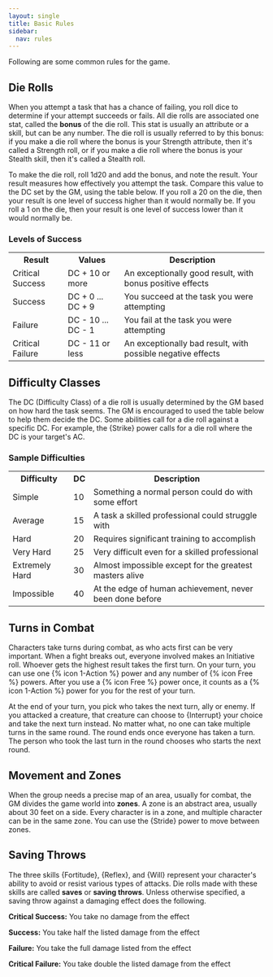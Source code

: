 ```yaml
---
layout: single
title: Basic Rules
sidebar:
  nav: rules
---
```


Following are some common rules for the game.

## Die Rolls

When you attempt a task that has a chance of failing, you roll dice to determine if your attempt succeeds or fails. All die rolls are associated one stat, called the **bonus** of the die roll. This stat is usually an attribute or a skill, but can be any number. The die roll is usually referred to by this bonus: if you make a die roll where the bonus is your Strength attribute, then it's called a Strength roll, or if you make a die roll where the bonus is your Stealth skill, then it's called a Stealth roll.

To make the die roll, roll 1d20 and add the bonus, and note the result. Your result measures how effectively you attempt the task. Compare this value to the DC set by the GM, using the table below. If you roll a 20 on the die, then your result is one level of success higher than it would normally be. If you roll a 1 on the die, then your result is one level of success lower than it would normally be.

### Levels of Success
<table>
  <tr>
    <th>Result</th>
    <th>Values</th>
    <th>Description</th>
  </tr>
  <tr>
    <td>Critical Success</td>
    <td>DC + 10 or more</td>
    <td>An exceptionally good result, with bonus positive effects</td>
  </tr>
  <tr>
    <td>Success</td>
    <td>DC + 0 ... DC + 9</td>
    <td>You succeed at the task you were attempting</td>
  </tr>
  <tr>
    <td>Failure</td>
    <td>DC - 10 ... DC - 1</td>
    <td>You fail at the task you were attempting</td>
  </tr>
  <tr>
    <td>Critical Failure</td>
    <td>DC - 11 or less</td>
    <td>An exceptionally bad result, with possible negative effects</td>
  </tr>
</table>

## Difficulty Classes

The DC (Difficulty Class) of a die roll is usually determined by the GM based on how hard the task seems. The GM is encouraged to used the table below to help them decide the DC. Some abilities call for a die roll against a specific DC. For example, the {Strike} power calls for a die roll where the DC is your target's AC.

### Sample Difficulties
<table>
  <tr>
    <th>Difficulty</th>
    <th>DC</th>
    <th>Description</th>
  </tr>
  <tr>
    <td>Simple</td>
    <td>10</td>
    <td>Something a normal person could do with some effort</td>
  </tr>
  <tr>
    <td>Average</td>
    <td>15</td>
    <td>A task a skilled professional could struggle with</td>
  </tr>
  <tr>
    <td>Hard</td>
    <td>20</td>
    <td>Requires significant training to accomplish</td>
  </tr>
  <tr>
    <td>Very Hard</td>
    <td>25</td>
    <td>Very difficult even for a skilled professional</td>
  </tr>
  <tr>
    <td>Extremely Hard</td>
    <td>30</td>
    <td>Almost impossible except for the greatest masters alive</td>
  </tr>
  <tr>
    <td>Impossible</td>
    <td>40</td>
    <td>At the edge of human achievement, never been done before</td>
  </tr>
</table>

## Turns in Combat

Characters take turns during combat, as who acts first can be very important. When a fight breaks out, everyone involved makes an Initiative roll. Whoever gets the highest result takes the first turn. On your turn, you can use one {% icon 1-Action %} power and any number of {% icon Free %} powers. After you use a {% icon Free %} power once, it counts as a {% icon 1-Action %} power for you for the rest of your turn.

At the end of your turn, you pick who takes the next turn, ally or enemy. If you attacked a creature, that creature can choose to {Interrupt} your choice and take the next turn instead. No matter what, no one can take multiple turns in the same round. The round ends once everyone has taken a turn. The person who took the last turn in the round chooses who starts the next round.

## Movement and Zones

When the group needs a precise map of an area, usually for combat, the GM divides the game world into **zones**. A zone is an abstract area, usually about 30 feet on a side. Every character is in a zone, and multiple character can be in the same zone. You can use the {Stride} power to move between zones.

## Saving Throws

The three skills {Fortitude}, {Reflex}, and {Will} represent your character's ability to avoid or resist various types of attacks. Die rolls made with these skills are called **saves** or **saving throws**. Unless otherwise specified, a saving throw against a damaging effect does the following.

**Critical Success:** You take no damage from the effect

**Success:** You take half the listed damage from the effect

**Failure:** You take the full damage listed from the effect

**Critical Failure:** You take double the listed damage from the effect
